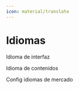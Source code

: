 ```yaml
---
icon: material/translate
---
```


# Idiomas

Idioma de interfaz

Idioma de contenidos

Config idiomas de mercado